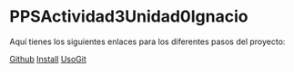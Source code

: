 # PPSActividad3Unidad0Ignacio
Aquí tienes los siguientes enlaces para los diferentes pasos del proyecto:

[Github](Github.md)
[Install](Install.md)
[UsoGit](UsoGit.md)
